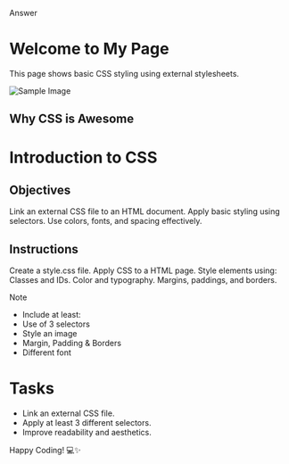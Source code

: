 Answer

<!DOCTYPE html>
<html lang="en">
<head>
  <meta charset="UTF-8">
  <title>Styled Web Page</title>
  <!-- Link to the external CSS file -->
  <link rel="stylesheet" href="style.css">
</head>
<body>

  <h1 id="main-heading">Welcome to My Page</h1>

  <p class="intro">This page shows basic CSS styling using external stylesheets.</p>

  <img src="https://via.placeholder.com/300" alt="Sample Image" class="featured-image">

  <div class="content-box">
    <h2>Why CSS is Awesome</h2>
  </div>

</body>
</html>




# Introduction to CSS

## Objectives
Link an external CSS file to an HTML document.
Apply basic styling using selectors.
Use colors, fonts, and spacing effectively.

## Instructions

Create a style.css file.
Apply CSS to a HTML page.
Style elements using:
Classes and IDs.
Color and typography.
Margins, paddings, and borders.

>[!NOTE]
>  - Include at least:
>  - Use of 3 selectors
>  - Style an image
>  - Margin, Padding & Borders
>  - Different font

# Tasks
 - Link an external CSS file.
 - Apply at least 3 different selectors.
 - Improve readability and aesthetics.

Happy Coding! 💻✨
